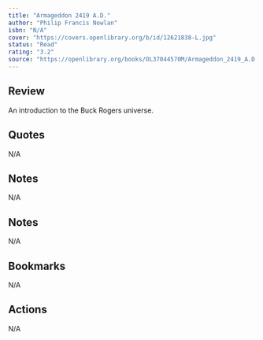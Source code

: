 ```yaml
---
title: "Armageddon 2419 A.D."
author: "Philip Francis Nowlan"
isbn: "N/A"
cover: "https://covers.openlibrary.org/b/id/12621838-L.jpg"
status: "Read"
rating: "3.2"
source: "https://openlibrary.org/books/OL37044570M/Armageddon_2419_A.D."
---
```


## Review

An  introduction to the Buck Rogers universe. 

## Quotes

N/A

## Notes

N/A

## Notes

N/A

## Bookmarks

N/A

## Actions

N/A
